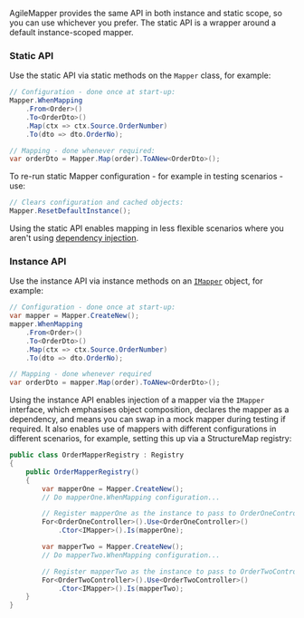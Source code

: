 AgileMapper provides the same API in both instance and static scope, so you can use whichever you prefer. The static API is a wrapper around a default instance-scoped mapper.

### Static API

Use the static API via static methods on the `Mapper` class, for example:

```C#
// Configuration - done once at start-up:
Mapper.WhenMapping
    .From<Order>()
    .To<OrderDto>()
    .Map(ctx => ctx.Source.OrderNumber)
    .To(dto => dto.OrderNo);

// Mapping - done whenever required:
var orderDto = Mapper.Map(order).ToANew<OrderDto>();
```

To re-run static Mapper configuration - for example in testing scenarios - use:

```C#
// Clears configuration and cached objects:
Mapper.ResetDefaultInstance();
``` 

Using the static API enables mapping in less flexible scenarios where you aren't using [dependency injection](https://en.wikipedia.org/wiki/Dependency_injection).

### Instance API

Use the instance API via instance methods on an [`IMapper`](/agileobjects/AgileMapper/blob/master/AgileMapper/IMapper.cs) object, for example:

```C#
// Configuration - done once at start-up:
var mapper = Mapper.CreateNew();
mapper.WhenMapping
    .From<Order>()
    .To<OrderDto>()
    .Map(ctx => ctx.Source.OrderNumber)
    .To(dto => dto.OrderNo);

// Mapping - done whenever required
var orderDto = mapper.Map(order).ToANew<OrderDto>();
```

Using the instance API enables injection of a mapper via the `IMapper` interface, which emphasises object composition, declares the mapper as a dependency, and means you can swap in a mock mapper during testing if required. It also enables use of mappers with different configurations in different scenarios, for example, setting this up via a StructureMap registry:

```C#
public class OrderMapperRegistry : Registry
{
    public OrderMapperRegistry()
    {
        var mapperOne = Mapper.CreateNew();
        // Do mapperOne.WhenMapping configuration...

        // Register mapperOne as the instance to pass to OrderOneController:
        For<OrderOneController>().Use<OrderOneController>()
            .Ctor<IMapper>().Is(mapperOne);

        var mapperTwo = Mapper.CreateNew();
        // Do mapperTwo.WhenMapping configuration...

        // Register mapperTwo as the instance to pass to OrderTwoController:
        For<OrderTwoController>().Use<OrderTwoController>()
            .Ctor<IMapper>().Is(mapperTwo);
    }
}
```